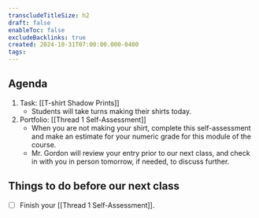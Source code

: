 ```yaml
---
transcludeTitleSize: h2
draft: false
enableToc: false
excludeBacklinks: true
created: 2024-10-31T07:00:00.000-0400
tags:
---
```

## Agenda
1. Task: [[T-shirt Shadow Prints]]
	- Students will take turns making their shirts today.
1. Portfolio: [[Thread 1 Self-Assessment]]
	- When you are not making your shirt, complete this self-assessment and make an estimate for your numeric grade for this module of the course.
	- Mr. Gordon will review your entry prior to our next class, and check in with you in person tomorrow, if needed, to discuss further.
## Things to do before our next class
- [ ] Finish your [[Thread 1 Self-Assessment]].
